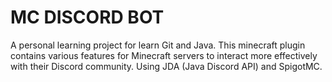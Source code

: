 # MC DISCORD BOT

A personal learning project for learn Git and Java. This minecraft plugin contains various features for Minecraft servers to interact more effectively with their Discord community. Using JDA (Java Discord API) and SpigotMC.
